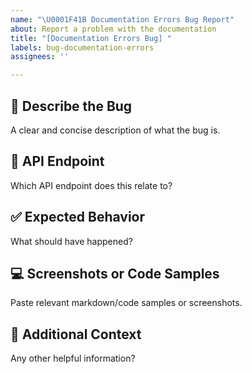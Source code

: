 ```yaml
---
name: "\U0001F41B Documentation Errors Bug Report"
about: Report a problem with the documentation
title: "[Documentation Errors Bug] "
labels: bug-documentation-errors
assignees: ''

---
```


## 🐛 Describe the Bug

A clear and concise description of what the bug is.

## 📍 API Endpoint

Which API endpoint does this relate to?

## ✅ Expected Behavior

What should have happened?

## 💻 Screenshots or Code Samples

Paste relevant markdown/code samples or screenshots.

## 🧠 Additional Context

Any other helpful information?
